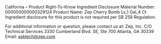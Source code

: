  
 
 
California – Product Right-To-Know Ingredient Disclosure 
Material Number: 000000000000329124 
Product Name: Zep Cherry Bomb Lv_1 Gal_4 Ct 
Ingredient disclosure for this product is not required per SB 258 Regulation. 
 
For additional information or question, please contact us at: 
Zep, Inc. 
C/O Technical Services 
3330 Cumberland Blvd. SE, Ste 700 
Atlanta, GA 30339 
Email: asktech@zep.com 
 
 
 
 
